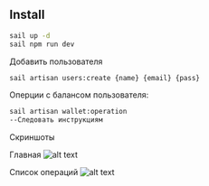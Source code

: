 ## Install

```bash
sail up -d
sail npm run dev
```
Добавить пользователя
```bash
sail artisan users:create {name} {email} {pass}
```
Оперции с балансом пользователя:
```bash
sail artisan wallet:operation
--Следовать инструкциям
```

Скриншоты

Главная
![alt text](https://snipboard.io/UxGOSH.jpg)

Список операций
![alt text](https://snipboard.io/xaiK3s.jpg)



